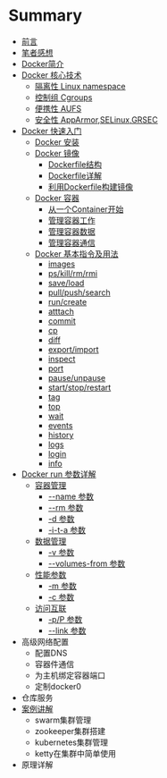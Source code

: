 # Summary

* [前言](README.md)
* [笔者感想](impression.md)
* [Docker简介](dockerIND.md)
* [Docker 核心技术](dockerCore.md)
   * [隔离性 Linux namespace](dockerCoreNS.md)
   * [控制组 Cgroups](dockerCoreCgroups.md)
   * [便携性 AUFS](dockerCoreAUFS.md)
   * [安全性 AppArmor,SELinux,GRSEC](dockerCoreASG.md)
* [Docker 快速入门](chapter_fastlearn/README.md)
   * [Docker 安装](chapter_fastlearn/install_docker.md)
   * [Docker 镜像](chapter_fastlearn/images.md)
       * [Dockerfile结构](chapter_fastlearn/dockerfile.md)
       * [Dockerfile详解](chapter_fastlearn/start_dockerfile.md)
       * [利用Dockerfile构建镜像](chapter_fastlearn/create_image.md)
   * [Docker 容器](chapter_fastlearn/container.md)
       * [从一个Container开始](chapter_fastlearn/start_container.md)
       * [管理容器工作](chapter_fastlearn/container_daily.md)
       * [管理容器数据](chapter_fastlearn/container_data.md)
       * [管理容器通信](chapter_fastlearn/container_comunicate.md)
   * [Docker 基本指令及用法](chapter_fastlearn/sudo_docker.md)
       * [images](chapter_fastlearn/docker_images.md)
       * [ps/kill/rm/rmi](chapter_fastlearn/docker_ps.md)
       * [save/load](chapter_fastlearn/docker_saveload.md)
       * [pull/push/search](chapter_fastlearn/docker_pull.md)
       * [run/create](chapter_fastlearn/docker_runcreate.md)
       * [atttach](chapter_fastlearn/docker_atttach.md)
       * [commit](chapter_fastlearn/docker_commit.md)
       * [cp](chapter_fastlearn/docker_cp.md)
       * [diff](chapter_fastlearn/docker_diff.md)
       * [export/import](chapter_fastlearn/docker_export.md)
       * [inspect](chapter_fastlearn/docker_inspect.md)
       * [port](chapter_fastlearn/docker_port.md)
       * [pause/unpause](chapter_fastlearn/docker_pause.md)
       * [start/stop/restart](chapter_fastlearn/docker_start.md)
       * [tag](chapter_fastlearn/docker_tag.md)
       * [top](chapter_fastlearn/docker_top.md)
       * [wait](chapter_fastlearn/docker_wait.md)
       * [events](chapter_fastlearn/docker_events.md)
       * [history](chapter_fastlearn/docker_history.md)
       * [logs](chapter_fastlearn/docker_logs.md)
       * [login](chapter_fastlearn/docker_login.md)
       * [info](chapter_fastlearn/docker_info.md)
* [Docker run 参数详解](chapter_fastlearn/docker_run/README.md)
   * [容器管理](chapter_fastlearn/docker_run/container_manager.md)
       * [--name 参数](chapter_fastlearn/docker_run/--name.md)
       * [--rm 参数](chapter_fastlearn/docker_run/--rm.md)
       * [-d 参数](chapter_fastlearn/docker_run/-d.md)
       * [-i-t-a 参数](chapter_fastlearn/docker_run/-i_t_a.md)
   * [数据管理](chapter_fastlearn/docker_run/data_manager.md)
       * [-v 参数](chapter_fastlearn/docker_run/-v.md)
       * [--volumes-from 参数](chapter_fastlearn/docker_run/--volumes-from.md)
   * [性能参数](chapter_fastlearn/docker_run/capability.md)
       * [-m 参数](chapter_fastlearn/docker_run/-m.md)
       * [-c 参数](chapter_fastlearn/docker_run/-c.md)
   * [访问互联](chapter_fastlearn/docker_run/link_manager.md)
       * [-p/P  参数](chapter_fastlearn/docker_run/-p.md)
       * [--link 参数](chapter_fastlearn/docker_run/--link.md)
* 高级网络配置
   * 配置DNS
   * 容器件通信
   * 为主机绑定容器端口
   * 定制docker0
* 仓库服务
* [案例讲解](examples.md)
   * swarm集群管理
   * zookeeper集群搭建
   * kubernetes集群管理
   * ketty在集群中简单使用
* 原理详解

